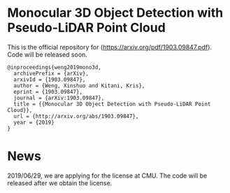 # Monocular 3D Object Detection with Pseudo-LiDAR Point Cloud
This is the official repository for (https://arxiv.org/pdf/1903.09847.pdf). Code will be released soon.

```
@inproceedings{weng2019mono3d,
  archivePrefix = {arXiv},
  arxivId = {1903.09847},
  author = {Weng, Xinshuo and Kitani, Kris},
  eprint = {1903.09847},
  journal = {arXiv:1903.09847},
  title = {{Monocular 3D Object Detection with Pseudo-LiDAR Point Cloud}},
  url = {http://arxiv.org/abs/1903.09847},
  year = {2019}
}
```
# News
2019/06/29, we are applying for the license at CMU. The code will be released after we obtain the license.
